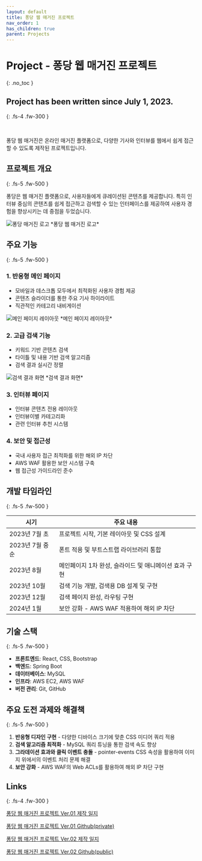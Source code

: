```yaml
---
layout: default
title: 퐁당 웹 매거진 프로젝트
nav_order: 1
has_children: true
parent: Projects
---
```


# Project - 퐁당 웹 매거진 프로젝트
{: .no_toc }

## Project has been written since July 1, 2023.
{: .fs-4 .fw-300 }

<br>

퐁당 웹 매거진은 온라인 매거진 플랫폼으로, 다양한 기사와 인터뷰를 웹에서 쉽게 접근할 수 있도록 제작된 프로젝트입니다.

## 프로젝트 개요
{: .fs-5 .fw-500 }

퐁당은 웹 매거진 플랫폼으로, 사용자들에게 큐레이션된 콘텐츠를 제공합니다. 특히 인터뷰 중심의 콘텐츠를 쉽게 접근하고 검색할 수 있는 인터페이스를 제공하여 사용자 경험을 향상시키는 데 중점을 두었습니다.

<img src="../../../../assets/images/pongdang/1_퐁당로고.png" alt="퐁당 매거진 로고">
*퐁당 웹 매거진 로고*

## 주요 기능
{: .fs-5 .fw-500 }

### 1. 반응형 메인 페이지
- 모바일과 데스크톱 모두에서 최적화된 사용자 경험 제공
- 콘텐츠 슬라이더를 통한 주요 기사 하이라이트
- 직관적인 카테고리 내비게이션

<img src="../../../../assets/images/pongdang/screenshot1.png" alt="메인 페이지 레이아웃">
*메인 페이지 레이아웃*

### 2. 고급 검색 기능
- 키워드 기반 콘텐츠 검색
- 타이틀 및 내용 기반 검색 알고리즘
- 검색 결과 실시간 정렬

<img src="../../../../assets/images/pongdang/스크린샷 2023-12-04 오후 8.16.06.png" alt="검색 결과 화면">
*검색 결과 화면*

### 3. 인터뷰 페이지
- 인터뷰 콘텐츠 전용 레이아웃
- 인터뷰이별 카테고리화
- 관련 인터뷰 추천 시스템

### 4. 보안 및 접근성
- 국내 사용자 접근 최적화를 위한 해외 IP 차단
- AWS WAF 활용한 보안 시스템 구축
- 웹 접근성 가이드라인 준수

## 개발 타임라인
{: .fs-5 .fw-500 }

| 시기 | 주요 내용 |
|------|----------|
| 2023년 7월 초 | 프로젝트 시작, 기본 레이아웃 및 CSS 설계 |
| 2023년 7월 중순 | 폰트 적용 및 부트스트랩 라이브러리 통합 |
| 2023년 8월 | 메인페이지 1차 완성, 슬라이드 및 애니메이션 효과 구현 |
| 2023년 10월 | 검색 기능 개발, 검색용 DB 설계 및 구현 |
| 2023년 12월 | 검색 페이지 완성, 라우팅 구현 |
| 2024년 1월 | 보안 강화 - AWS WAF 적용하여 해외 IP 차단 |

## 기술 스택
{: .fs-5 .fw-500 }

- **프론트엔드**: React, CSS, Bootstrap
- **백엔드**: Spring Boot
- **데이터베이스**: MySQL
- **인프라**: AWS EC2, AWS WAF
- **버전 관리**: Git, GitHub

## 주요 도전 과제와 해결책
{: .fs-5 .fw-500 }

1. **반응형 디자인 구현** - 다양한 디바이스 크기에 맞춘 CSS 미디어 쿼리 적용
2. **검색 알고리즘 최적화** - MySQL 쿼리 튜닝을 통한 검색 속도 향상
3. **그라데이션 효과와 클릭 이벤트 충돌** - pointer-events CSS 속성을 활용하여 이미지 위에서의 이벤트 처리 문제 해결
4. **보안 강화** - AWS WAF의 Web ACLs를 활용하여 해외 IP 차단 구현

## Links
{: .fs-4 .fw-300 }

[퐁당 웹 매거진 프로젝트 Ver.01 제작 일지](https://congruous-wildebeest-c9e.notion.site/99993255375249b7b058141b0ffbcb13?pvs=4)

[퐁당 웹 매거진 프로젝트 Ver.01 Github(private)](https://github.com/Hoooon22/Pongdang_WebServer)

[퐁당 웹 매거진 프로젝트 Ver.02 제작 일지](https://congruous-wildebeest-c9e.notion.site/Spring-647a8f3c507a42f58cd608bf4c0341bd?pvs=4)

[퐁당 웹 매거진 프로젝트 Ver.02 Github(public)](https://github.com/Hoooon22/Pongdang_Server2)
